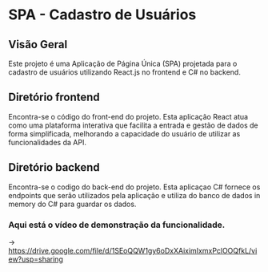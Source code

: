 # SPA - Cadastro de Usuários

## Visão Geral
Este projeto é uma Aplicação de Página Única (SPA) projetada para o cadastro de usuários utilizando React.js no frontend e C# no backend.

## Diretório frontend
Encontra-se o código do front-end do projeto. Esta aplicação React atua como uma plataforma interativa que facilita a entrada e gestão de dados de forma simplificada, melhorando a capacidade do usuário de utilizar as funcionalidades da API.

## Diretório backend
Encontra-se o codigo do back-end do projeto. Esta aplicaçao C# fornece os endpoints que serão utilizados pela aplicação e utiliza do banco de dados in memory do C# para guardar os dados.
### Aqui está o vídeo de demonstração da funcionalidade.

 -> https://drive.google.com/file/d/1SEoQQW1gy6oDxXAiximIxmxPclOOQfkL/view?usp=sharing
